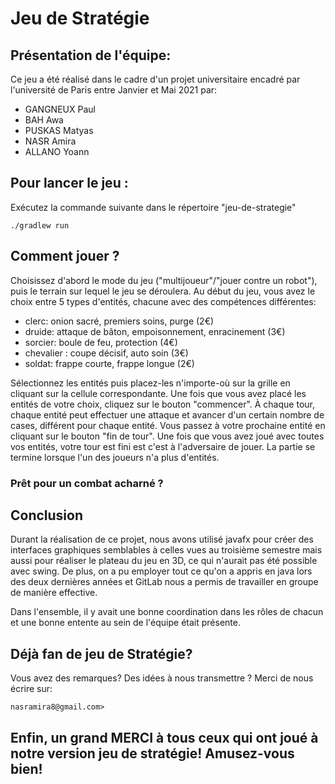 # Jeu de Stratégie 

## Présentation de l'équipe:
Ce jeu a été réalisé dans le cadre d'un projet universitaire encadré par l'université de Paris entre Janvier et Mai 2021 par:
*  GANGNEUX Paul
*  BAH Awa
*  PUSKAS Matyas
*  NASR Amira
*  ALLANO Yoann

## Pour lancer le jeu : 
Exécutez la commande suivante dans le répertoire "jeu-de-strategie"
```
./gradlew run
```

## Comment jouer ?
Choisissez d'abord le mode du jeu ("multijoueur"/"jouer contre un robot"), puis le terrain sur lequel le jeu se déroulera. Au début du jeu, vous avez le choix entre 5 types d'entités, chacune avec des compétences différentes:
* clerc: onion sacré, premiers soins, purge (2€)
* druide: attaque de bâton, empoisonnement, enracinement (3€)
* sorcier: boule de feu, protection (4€)
* chevalier : coupe décisif, auto soin (3€)
* soldat: frappe courte, frappe longue (2€)

Sélectionnez les entités puis placez-les n'importe-où sur la grille en cliquant sur la cellule correspondante. Une fois que vous avez placé les entités de votre choix, cliquez sur le bouton "commencer". À chaque tour, chaque entité peut effectuer une attaque et avancer d'un certain nombre de cases, différent pour chaque entité. Vous passez à votre prochaine entité en cliquant sur le bouton "fin de tour". Une fois que vous avez joué avec toutes vos entités, votre tour est fini est c'est à l'adversaire de jouer. La partie se termine lorsque l'un des joueurs n'a plus d'entités. 
### Prêt pour un combat acharné ?

## Conclusion
Durant la réalisation de ce projet, nous avons utilisé javafx pour créer des interfaces graphiques semblables à celles vues au troisième semestre mais aussi pour réaliser le plateau du jeu en 3D, ce qui n'aurait pas été possible avec swing.
De plus, on a pu employer tout ce qu'on a appris en java lors des deux dernières années et GitLab nous a permis de travailler en groupe de manière effective.

Dans l'ensemble, il y avait une bonne coordination dans les rôles de chacun et une bonne entente au sein de l'équipe était présente.

## Déjà fan de jeu de Stratégie?
Vous avez des remarques? Des idées à nous transmettre ? Merci de nous écrire sur:
```
nasramira8@gmail.com>
```
## Enfin, un grand MERCI à tous ceux qui ont joué à notre version jeu de stratégie! Amusez-vous bien!